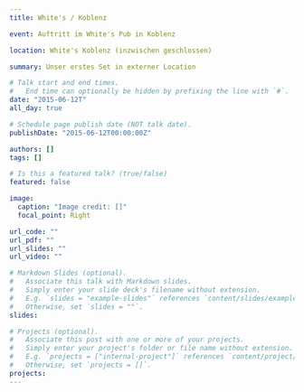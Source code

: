 ```yaml
---
title: White's / Koblenz

event: Auftritt im White's Pub in Koblenz

location: White's Koblenz (inzwischen geschlossen)

summary: Unser erstes Set in externer Location

# Talk start and end times.
#   End time can optionally be hidden by prefixing the line with `#`.
date: "2015-06-12T"
all_day: true

# Schedule page publish date (NOT talk date).
publishDate: "2015-06-12T00:00:00Z"

authors: []
tags: []

# Is this a featured talk? (true/false)
featured: false

image:
  caption: "Image credit: []"
  focal_point: Right

url_code: ""
url_pdf: ""
url_slides: ""
url_video: ""

# Markdown Slides (optional).
#   Associate this talk with Markdown slides.
#   Simply enter your slide deck's filename without extension.
#   E.g. `slides = "example-slides"` references `content/slides/example-slides.md`.
#   Otherwise, set `slides = ""`.
slides:

# Projects (optional).
#   Associate this post with one or more of your projects.
#   Simply enter your project's folder or file name without extension.
#   E.g. `projects = ["internal-project"]` references `content/project/deep-learning/index.md`.
#   Otherwise, set `projects = []`.
projects:
---
```

